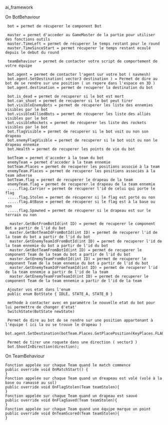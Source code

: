 ai_framework


On BotBehaviour

     bot = permet de récuperer le component Bot

     master = permet d'acceder au GameMaster de la partie pour utiliser des fonctions outils
     master.TimeLeft = permet de récuperer le temps restant pour le round
     master.TimeSinceStart = permet récuperer le temps restant ecoulé depuis le debut du round
     
     teamBehaviour = permet de contacter votre script de comportement de votre équipe
     
     bot.agent = permet de contacter l'agent sur votre bot ( navmesh)
     bot.agent.SetDestination( vector3 destination ) = Permet de dire au bot de se rendre sur une position ( un repere dans l'espace en 3D )
     bot.agent.destination = permet de recuperer la destination du bot
     
     bot.is_dead = permet de recuperer si le bot est mort
     bot.can_shoot = permet de recuperer si le bot peut tirer
     bot.visibleEnemyBots = permet de récuperer les liste des ennemies visibles par le bot
     bot.visibleAlliedBots = permet de récuperer les liste des alliés visibles par le bot
     bot.visibleRockets = permet de récuperer les liste des rockets visibles par le bot
     bot.flagVisible = permet de recuperer si le bot voit ou non son drapeau
     bot.enemyFlagVisible = permet de recuperer si le bot voit ou non le drapeau ennemie
     bot.Health = permet de recuperer les points de vie du bot
    
     botTeam = permet d'acceder à la team du bot
     enemyTeam = permet d'acceder à la team ennemie
     botTeam.Places = permet de recuperer les positions associé à la team
     enemyTeam.Places = permet de recuperer les positions associés à la team adverse
     botTeam.flag = permet de recuperer le drapeau de la team
     enemyTeam.flag = permet de recuperer le drapeau de la team ennemie
     .....flag.Carrier = permet de récuperer l'id de celui qui porte le flag
     .....flag.Stolen = permet de récuperer si le flag est porté ou non 
     .....flag.AtBase = permet de récuperer si le flag est à la base ou non
     .....flag.Spawned = permet de récuperer si le drapeau est sur le terrain ou non
    
      master.GetBotFromBotId(int ID) = permet de recuperer le component Bot a partir de l'id du bot
      master.GetBotTeamIdFromBotId(int ID) = permet de recuperer l'id de la team du bot a partir de l'id du bot
      master.GetEnemyTeamIdFromBotId(int ID) = permet de recuperer l'id de la team ennemie du bot a partir de l'id du bot
      master.GetBotTeamFromBotId(int ID) = permet de recuperer le component Team de la team du bot a partir de l'id du bot
      master.GetEnemyTeamFromBotId(int ID) = permet de recuperer le component Team de la team ennemie du bot a partir de l'id du bot
      master.GetEnemyTeamIdFromTeamId(int ID) = permet de recuperer l'id de la team ennemie a partir de l'id de la team
      master.GetEnemyTeamFromTeamId(int ID) = permet de recuperer le component Team de la team ennemie a partir de l'id de la team
     
     Ajouter vos etat dans l'enum
     public enum BotState { IDLE, STATE_A, STATE_B }
     
     methode à contacter avec en paramètre le nouvelle etat du bot pour lui permettre de changer d'etat'
     SwitchState(BotState newState)
         
     Permet de dire au bot de se rendre sur une position appartenant à l'équipe ( ici la ou se trouve le drapeau )
     bot.agent.SetDestination(botTeam.Places.GetPlacePosition(KeyPlaces.FLAG));
    
     Permet de tirer une roquete dans une direction ( vector3 )
     bot.ShootInDirection(direction); 
     
    
    
On TeamBehaviour
     
    Fonction appelée sur chaque Team quand le match commence
    public override void OnMatchStart() {        
    }
    Fonction appelée sur chaque Team quand un dreapeau est volé (volé à la base ou ramassé au sol)
    public override void OnFlagStolen(Team teamStolen){     
    }
    Fonction appelée sur chaque Team quand un drapeau est sauvé
    public override void OnFlagSaved(Team teamStolen){       
    }
    Fonction appelée sur chaque Team quand une équipe marque un point
    public override void OnTeamScored(Team teamStolen){     
    }
     
     
